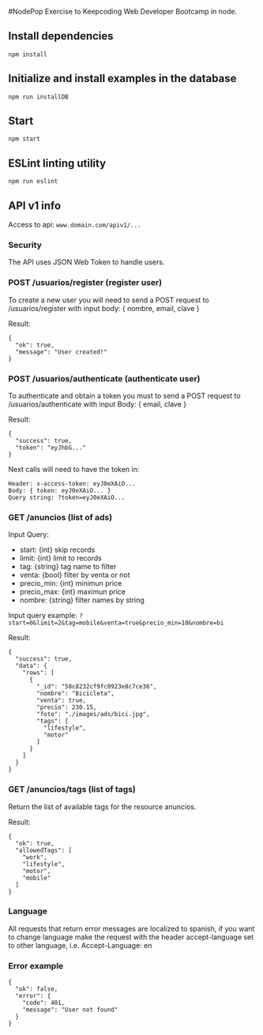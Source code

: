 #NodePop
Exercise to Keepcoding Web Developer Bootcamp in node.

## Install dependencies
```
npm install
```

## Initialize and install examples in the database
```
npm run installDB
```

## Start
```
npm start
```

## ESLint linting utility
```
npm run eslint
```

## API v1 info

Access to api: `www.domain.com/apiv1/...`

### Security

The API uses JSON Web Token to handle users.

### POST /usuarios/register (register user)
To create a new user you will need to send a POST request to /usuarios/register with input body: { nombre, email, clave }

Result:
```
{
  "ok": true,
  "message": "User created!"
}
```

### POST /usuarios/authenticate (authenticate user)

To authenticate and obtain a token you must to send a POST request to /usuarios/authenticate with input Body: { email, clave }

Result:
```
{
  "success": true,
  "token": "eyJhbG..."
}
```

Next calls will need to have the token in:

    Header: x-access-token: eyJ0eXAiO...
    Body: { token: eyJ0eXAiO... }
    Query string: ?token=eyJ0eXAiO...

### GET /anuncios (list of ads)

Input Query:

- start: {int} skip records
- limit: {int} limit to records
- tag: {string} tag name to filter
- venta: {bool} filter by venta or not
- precio_min: {int} minimun price
- precio_max: {int} maximun price
- nombre: {string} filter names by string

Input query example: `?start=0&limit=2&tag=mobile&venta=true&precio_min=10&nombre=bi`

Result:
```
{
  "success": true,
  "data": {
    "rows": [
      {
        "_id": "58c8232cf9fc0923e8c7ce36",
        "nombre": "Bicicleta",
        "venta": true,
        "precio": 230.15,
        "foto": "./images/ads/bici.jpg",
        "tags": [
          "lifestyle",
          "motor"
        ]
      }
    ]
  }
}
```
### GET /anuncios/tags (list of tags)

Return the list of available tags for the resource anuncios.

Result:
```
{
  "ok": true,
  "allowedTags": [
    "work",
    "lifestyle",
    "motor",
    "mobile"
  ]
}
```

### Language

All requests that return error messages are localized to spanish, if you want to change language make the request with the header accept-language set to other language, i.e. Accept-Language: en

### Error example
```
{
  "ok": false,
  "error": {
    "code": 401,
    "message": "User not found"
  }
}
```

